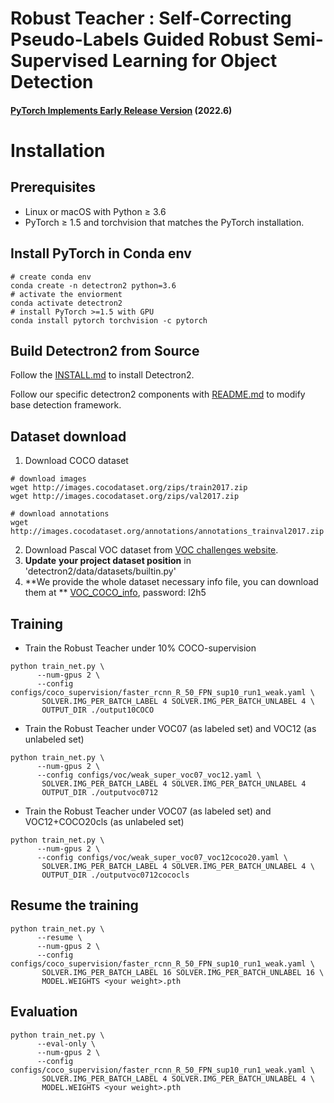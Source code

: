 # Robust Teacher : Self-Correcting Pseudo-Labels Guided Robust Semi-Supervised Learning for Object Detection

#### <u>PyTorch Implements Early Release Version</u> (2022.6)


# Installation

## Prerequisites

- Linux or macOS with Python ≥ 3.6
- PyTorch ≥ 1.5 and torchvision that matches the PyTorch installation.

## Install PyTorch in Conda env

```shell
# create conda env
conda create -n detectron2 python=3.6
# activate the enviorment
conda activate detectron2
# install PyTorch >=1.5 with GPU
conda install pytorch torchvision -c pytorch
```



## Build Detectron2 from Source

Follow the [INSTALL.md](https://github.com/facebookresearch/detectron2/blob/master/INSTALL.md) to install Detectron2.

Follow our specific detectron2 components with [README.md](https://github.com/Complicateddd/RobustT/blob/master/detectron2/README.md) to modify base detection framework.



## Dataset download

1. Download COCO dataset

```shell
# download images
wget http://images.cocodataset.org/zips/train2017.zip
wget http://images.cocodataset.org/zips/val2017.zip

# download annotations
wget http://images.cocodataset.org/annotations/annotations_trainval2017.zip
```

2. Download Pascal VOC dataset from [VOC challenges website](http://host.robots.ox.ac.uk:8080/pascal/VOC/).
2. **Update** **your project dataset position** in 'detectron2/data/datasets/builtin.py'
2. **We provide the whole dataset necessary info file, you can download them  at ** [VOC_COCO_info](https://pan.baidu.com/s/1jyeyErlD2s314NVh7amllw), password: l2h5



## Training

- Train the Robust Teacher under 10% COCO-supervision

```shell
python train_net.py \
      --num-gpus 2 \
      --config configs/coco_supervision/faster_rcnn_R_50_FPN_sup10_run1_weak.yaml \
       SOLVER.IMG_PER_BATCH_LABEL 4 SOLVER.IMG_PER_BATCH_UNLABEL 4 \
       OUTPUT_DIR ./output10COCO
```

- Train the Robust Teacher under VOC07 (as labeled set) and VOC12 (as unlabeled set)

```shell
python train_net.py \
      --num-gpus 2 \
      --config configs/voc/weak_super_voc07_voc12.yaml \
       SOLVER.IMG_PER_BATCH_LABEL 4 SOLVER.IMG_PER_BATCH_UNLABEL 4
       OUTPUT_DIR ./outputvoc0712
```

- Train the Robust Teacher under VOC07 (as labeled set) and VOC12+COCO20cls (as unlabeled set)

```shell
python train_net.py \
      --num-gpus 2 \
      --config configs/voc/weak_super_voc07_voc12coco20.yaml \
       SOLVER.IMG_PER_BATCH_LABEL 4 SOLVER.IMG_PER_BATCH_UNLABEL 4 \
       OUTPUT_DIR ./outputvoc0712cococls
```

## Resume the training

```shell
python train_net.py \
      --resume \
      --num-gpus 2 \
      --config configs/coco_supervision/faster_rcnn_R_50_FPN_sup10_run1_weak.yaml \
       SOLVER.IMG_PER_BATCH_LABEL 16 SOLVER.IMG_PER_BATCH_UNLABEL 16 \
       MODEL.WEIGHTS <your weight>.pth
```

## Evaluation

```shell
python train_net.py \
      --eval-only \
      --num-gpus 2 \
      --config configs/coco_supervision/faster_rcnn_R_50_FPN_sup10_run1_weak.yaml \
       SOLVER.IMG_PER_BATCH_LABEL 4 SOLVER.IMG_PER_BATCH_UNLABEL 4 \
       MODEL.WEIGHTS <your weight>.pth
```

## 



